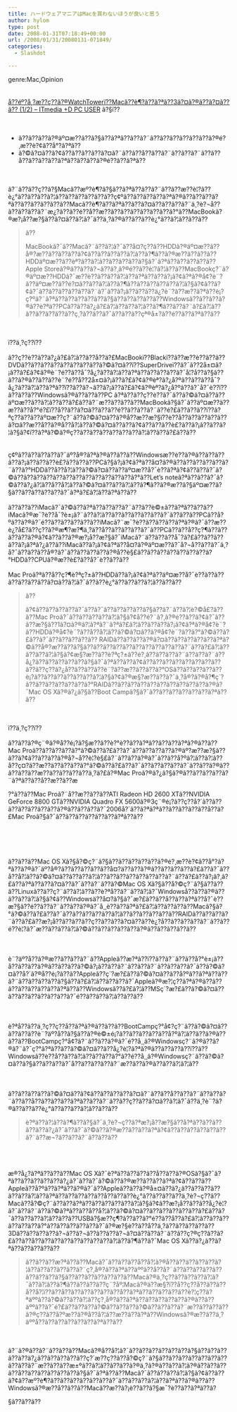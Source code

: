 ```yaml
---
title: ハードウェアマニアはMacを買わないほうが良いと思う
author: hylom
type: post
date: 2008-01-31T07:18:49+00:00
url: /2008/01/31/20080131-071849/
categories:
  - Slashdot

---
```

genre:Mac&#44;Opinion  
</br>   
  [å??éº?å¸?æ??ç??ã?®WatchTowerï??Macã??è¶?ã??ã?ªã??3ã?¤ã?®ã??ã?¤ã??ã?? (1/2) &#8211; ITmedia +D PC USER][1] ã?§ï??</br>  
</br> 

  * ã??ã??ã??ã?®äº¤æ??ã??ã?§ã??ã?ªã??ã??ã?¨ã??ã??ã??ã??ã??ã??ã?®é?¸æ??è?¢ã??å°?ã?ªã?? 
  * ã?©ã?¤ã??ã?¢ã??ã??ã??ã??ã?¤ã?¨ã??ã??å??ã??ã?¨ã??ã??ã?¨ã??ã??å??ã??ã??ã??ã?ªã??ã??ã??ã?®é??ã??ã?ªã?? 

</br>  
</br>   
ã?¨ã??ã??ç??ã?§Macã??æº?è¶?ã?§ã??ã?ªã??ã??ã?¨ã??ã??æ??è¦?ã??è¿°ã??ã??ã??ã?¦ã??ã??ã??ã??ã??ã??ç¢ºã??ã??ã??ã??ã?ªã?®ã??ã??ã??ã?ªã??ã??ã??ã??ã??ã??Macã??è¶?ã??ã?ªã??ã??ã?¤ã??ã??ã??ã?¨ä¸?è?¬å??ã??ã??ã??ã?¨æ¿?ã??ã??é??å??æ??ã??ã??ã??ã??ä??ã??ã?°ã??MacBookã?®æ?¡å??æ?§ã??ã?¤ã??ã?¦ã?¯ä??ä¸?ã?®ã??ã??ã??è¿°ã??ã?¦ã??ã??ã?? 

> ã?? 
> 
> <div>
>   MacBookã?¯ã??Macã?¨ã??ã?¦ã?¯ä??å¤?ç??ã??HDDã?®äº¤æ??ã??å®?æ??ã??ã??ã??ã?¢ã??ã??ã??ã??ã?¦ã??ã?¶ã??ã?®æ??ã??ã??ã??HDDäº¤æ??ã??èª?ã??ã?¦ã??ã??ã??ã??ã?§ã?¯ã?ªã??ã??ã??ã??ã?? Apple Storeã?®ã??ã??ã?¬ã??ã?¸ã?®é??ã??è¦?ã?¦ã??ã??MacBookç?¨ã?®äº¤æ??HDDã?¯æ??è??ã??ã??ã?¦ã??ã?ªã??ã??ã?¡ã?¢ã?ªã?®å¢?è¨?ã??äº¤æ??ã??é?¤ã??ã??ã?¦ã??ã?¶ã??ã??ã??ã??ã??ã?¦ã?§ã?¢ã??ã?¢ã?¯ã??ã??ã??ã??ã??ã?¨ã?¯ã??ã?¡ã??ã??ã??ä¿?è¨?ã??æ??ã?ªã??è¡?ç?ºã?¨ã?ªã??ã??ã??ã??ã??ã?§ã??ã??ã??ã??ã??Windowsã??ã??ã??ã?®ã??è?ªä??PCã??ã??ä?¿ã?£ã?¦ã??ã??ã?¦ã??ã?¶ã??ã??ã?¨ã?£ã?¦ã??ã??ã??ã??ã??ã??ç¸?ã??ã??ã?¯ã??ã??ã??çª®å±?ã??é??ã??ã?ªã??ã??
> </div>

</br>  
</br>   
ï??ä¸?ç??ï??</br>  
</br>   
ã??ç??è??ã??ä?¿ã?£ã?¦ã??ã??å??ä?£MacBookï??Blackï??ã??æ??è??ã??ã??DVDã??ã??ã??ã??ã??ã??ã??ã??ã?©ã?¤ã??ï??SuperDriveï??ã?¯ã??2å±¤ã?¡ã??ã?£ã?¢ã?®è¨?é??ã??å¯?å¿?ã??ã?¦ã??ã?ªã??ã??ã??ã??ã?¯å¦?å??ã?§ã??ã??ã?®ã??ã??ã??è¨?é??å??2å±¤ã?¡ã??ã?£ã?¢ã?®èª?ã?¿å?ºã??ã??ã??å¯?å¿?ã??ã?¦ã??ã?ªã??ï??ã??ã?¬ã??ã?¡ã??ã?£ã?¢ã?®èª?ã?¿å?ºã??ã?¯å?¯è??ï??ã??ã??ã??Windowsã?®ã??ã??ã??PC ã?ªã??ã??ç??è??ã?¯ã??ã?©ã?¤ã??ã??äº¤æ??ã??ã?¦ã??ã??ã?£ã??ã?¨æ??ã??ã??ã??MacBookã?§ã?¯ã??äº¤æ??ä??æ??ã??å?°é?£ï??å??ã??ã?¤ã??ã??ã??é??ã??ã??ã?¨ã??é?£ã??ã??ã??ï??ã?ªç??ä??ã??äº¤æ??ç?¨ã??ã?©ã?¤ã??ã?®å??æ??æ?§ï??è??å??ã??ã??ã??ã??ã?¤ã??æ??å??ã?®å??å?¦ã??ã?©ã?¤ã??ã??ã?¢ã??ã??ã??è£?ã??ã?¡ã??ã??ã?¦ã?§ã?¢ï??ã?ªã?©ã?®ç??ã??ã??ã??ã??ã??ã??ã?¦ã??ã??ã?£ã??ã??</br>  
</br>  
</br>   
ç¢ºã??ã??ã??ã??ã?¯äº?å®?ã?ªã?®ã??ã??ã??Windowsæ??è??ã?®ã??ã??ã??ã??ã?¡ã??ã??ã??è£?ã??ã??ã??PCã?§ã?¡ã?¢ã?ªä??å¤?ã?®ã??ã??ã??ã??ã??ã?¨ã??ã?°HDDã??å??å?¦ã??ã?©ã?¤ã??ã??äº¤æ??å?¯è??ã?ªã?¢ã??ã??ã?¯ã?©ã??ã??ã??ã??ã??ã??ã??ã??ã??ã??ä??ã??ã?°ã??Let&#8217;s noteã?ªã??ã??ã?¯ã?©ã??ã?¿ã?¦ã??å??å?¦ã??ã?©ã?¤ã??ã??ã?¦ã??ã?¶ã??ã?®æ??ã?§äº¤æ??ã?§ã??ã??ã??ã??ã??ã?¯ã?ªã?£ã?¦ã??ã?ªã??ã??</br>  
</br>   
ã??ã??ã??iMacã?¯ã?©ã??ã?ªã??ã??ã??ã?¨ã??ã??è©±ã??ã?ªã??ã??ã??iMacã?®æ¯?è??å¯?è±¡ã?¨ã??ã?¦ã??ã??ã??ã??ã??ã??ã?¯ã??ã??ã??PCã??å?ºã??ã?®ã?¯é??ã??ã??ã??ã??ã??iMacã?¨æ¯?è??ã??ã??ã??ã?ªã?®ã?¯ã??æ??è¿?å£?ã??ç??ã?®æ¶?æ?¶ä¸?ä??å??ã??ã??ã??ã?¯ã??PCã??ã??å??ç?¶ã??ã??ã??ã??ã?®ã?¢ã??ã??ã?®æ?¡å??æ?§ã?¯iMacã?¨ä??ã??ã??å¯?ã?£ã??ã??ã??ã??ã?¡ã?ªã?¿ã??ã??iMacã??ã?¡ã?¢ã?ªä??å¤?ã?®äº¤æ??ã?¯å?¬å??ã??ã?¯ä¸?å?¯ã??ã??ã??å®?ã?¯ã??ã??ã??ã??ã?®å??è§£ã??ã??ã??ã??ã??ã??ã??ã?°HDDã??CPUã?®æ??è£?ã??å?¯è??ã??ã??</br>  
</br>   
Mac Proã?ªã??å??ç?¶è?ªç?±ã??HDDã??ã?¡ã?¢ã?ªã??äº¤æ??å?¯è??ã??ã??ã??ã??ã??ã??ã?¤ã??ã?¦ã?¯ã??ã??è¿°ã??ã??ã??ã?¦ã??ã??ã?? 

> ã?? 
> 
> <div>
>   ã?¢ã??ã??ã??ã??ã?¯ã??ã?¯ã??ã??ã??ã??ã?§ã??ã?¨ã??ã?¦è?©å£?ã??ã??Mac Proã?¯ã??ã??ã??ã??ã?¦ã?§ã?¢å??é?¨ã?¸ã?®é??ã??ã?¢ã?¯ã??ã??æ?§ã??1ã?¤ã?®ã?¦ã?ªã?¨ã?ªã?£ã?¦ã??ã??ã??ã?¡ã?¢ã?ªã?®å¢?è¨?ã??HDDã?®å¢?è¨?ã??å??å?¦ã??ã?©ã?¤ã??ã?®å¢?è¨?ã??ã?°ã?©ã??ã?£ã??ã?¯ã??ã??ã??ã??ã?? RAIDã??ã??ã??ã?®ã?¤ã??ã??ã??ã??ã??ã?ªã?©ã??å®?æ??ã??ã?§ã??ã??ã??ã??ã??ã??ã??ã??ã??ã??ã?¨ã??ã?£ã?¦ã??ã??ã??ã?¦ã?§ã?¢æ§?æ??ã??è?ªç?±ã??é?¸ã??ã??ã??ã?¨ã??ã??ã?¨ã??å¿?ã??ã??ã??ã??ã??ã?§ã?¯ã?ªã??ã??ã?¢ã??ã??ã??ã??ã??ã??ã??ã??ã??ã??ç??ã?¿å??ã??ã??ã??è¨?ã??æ??ã??ã??ã?°OSã??ã??ã??ã??ã??è¡?ã??ã??ã??ã??ã??ã??ã?¦ã?§ã?¢ã?®æ§?æ??ã??ã?¯ä¸?å®?ã?®å?¶ç´?ã??ã??ã??ã??ä??ã??ã?°RAIDã??ã??ã??ã??ã??ã??ã??ã??ã??ã??ã?®ã?¯Mac OS Xã?®ã?¿ã?§ã??Boot Campã?§ã?¯ã??ã??ã??ã??ã??ã??ã?ªã??ã??
> </div>

</br>  
</br>   
ï??ä¸?ç??ï??</br>  
</br>   
ã??ã??ã?®ç¨®ã?®å??é¡?ã?§æ??ã??è?°è??ã??ã?ªã??ã??ã??ã?ªã?®ã??ã??Mac Proã??ã??ã??ã??ã?°ã?©ã??ã?£ã??ã?¯ã??ã??ã??ã??ã?®äº?æ??æ?§ã??ã??ã?¢ã??ã??ã??ã?®å?¬å??è¦?è§£ã?¨ã??ã??ã?®ã?¯ã??ã??å?ºã?¦ã??ã?¦ã??å??ç¤?ã??æ??ä??ã??ã??ã?°ã?©ã??ã?£ã??ã?¯ã??ã??ã??ã??ã?¯ã??ã??ã?®ã??ã??ã??ã??æ??ä??ã??ã??ã??ä¸?ä?£ã?®Mac Proã?®ã?¿ã?§ã?®ã??ã??ã??ã??ã?¨ã?ªã??ã??å??æ??ã??æ
  
?°ã??ã??Mac Proã?¨å??æ??ã??ã??ATI Radeon HD 2600 XTã??NVIDIA GeForce 8800 GTã??NVIDIA Quadro FX 5600ã?®3ç¨®é¡?ã??ç??å?´ã??ã??ã??ã??ã??ã??ã??ã?®ã??ã??ã??ã?¯2006å?´ã??ã?ªã?ªã??ã??ã??ã??ã??å??ä?£Mac Proã?§ã?¯ã??ã??ã??ã??ã??ã??ã?ªã??ã??</br>  
</br>  
</br>   
ã??ã??ã??Mac OS Xã?§å?©ç?¨ã?§ã??ã??ã??ã??ã??ã?®é?¸æ??è?¢ã??å°?ã?ªã??ã?®ã?¯äº?å®?ã??ã??ã??ã??ã??å¤?ä??ã??ã?®ã??ã??ã??ã??ã?£ã??ã?¯ã??å??å?¦ã??ã?©ã?¤ã??ã??ã??ã?¦ã??ã??ã??ã??ã??ã??ã??ã?¨ã??ã?£ã??ã?¡ã?¸ã?£ã??ã?ªã??ã??ã?¤ã??ã?¯ã??ã?¨ã??ã?©Mac OS Xã?§ã??å?©ç?¨ã?§ã??ã??ã??Linuxã??ä??ç?¨ã??ã?¦ã??ã??è?ªå??ã?¨ã??ã?¦ã?¯Windowså??ã??ã?®ã??ã??ã??ã?¦ã?§ã?¢ã??Windowsä??å¤?ã?§ã?¯æ?£ã??ã??å??ã??ã?ªã??å?¯è??æ?§ã??é??ã??ã?¨ã??ã??ã?®ã?¯å¸¸è??ã??ã?ªã?£ã?¦ã??ã??ã??ã??Macã?§ã?°ã?©ã??ã?£ã??ã?¯ã??ã??ã??ã??ã??ã?¦ã??ã??ã??ã??ã??ã??RAIDã??ã??ã??ã?¨ã??ã?£ã??æ?¡å??ã??ã??ã??ç??ã??ã??ã?¤ã??ã??è¿?å??ã??ã??ã??ã?¨ã??ã??é??è¦?ã?¯æ??ã??ã??ã?¦ã?©ã??ã??ã??ã??ã??ã?®ã??ã??ã??ã??ã??</br>  
</br>   
è¨?äº?å??ã?®æ??ã??ã??ã?¨ã??Appleã??æ?ªã??ï??ã??ã?¨ã??ã??å?°è±¡ã??å??ã??ã??ã?®ã??ã??ã??ã?©ã?¡ã??ã??ã?¨ã??ã??ã?¨ã??ã??ã??ã?¯ã??ã?©ã?¤ã??å?´ã?®å??é¡?ã??ã??Appleã??ç´?æ?£ã??ã?©ã?¤ã??ã??å?ºã??ã?ªã??ã??ã?¨ã??ã??ã??ã??ã?§ã??ã?£ã?¦ã??ã??ã??ã?¯Appleã?®æ?¦ç??ã?ªã?®ã??ã??ã??ã??ã??ã??ã??ã?ªã??ã??Windowsã??ã?£ã?¦ã??MSç´?æ?£ã??ã?©ã?¤ã??ã??ã??ã??ã??ã??ã??ã?¯é??ã??ã??ã?¦ã??ã??ã??</br>  
</br>   
è?ªå??ã??ä¸?ç??ç??å??ã?ªã?®ã??ã??ã??BootCampç?°å¢?ç?¨ã??ã?©ã?¤ã??ã??ã??ã??è¨?äº?å??ã?§ã??ã?®è©±é¡?ã??ã??ã??ã??ã??å?ºã?¦ã??ã??ã?®ã??ã??ã??BootCampç?°å¢?ã?¨ã??ã??ã?®ã?¯é??å¸¸ã?®Windowsç?¨ã?®ã??ã?®ã?¨ã?¯ç?°ã?ªã??ã??ã?©ã?¤ã??ã??å¿?è¦?ã?ªã?®ã??ã??ã??ã??ï??ã??Windowsã??è??å??ã??ã?¦ã??ã??ã??ã?°ã??é??å¸¸ã?®Windowsç?¨ã??ã?©ã?¤ã??ã?§ã??ã??ã??ã?¯å??ä??ã??ã??ã?¨æ??ã??ã?®ã??ã??â?¦â?¦ã??</br>  
</br>   
ã??ã??ã??ã??ã?©ã?¤ã??ã?¢ã??ã??ã??ã??ã?¤ã?¨ã??ã??å??ã??ã?¨ã??ã??ã?¨ã??ã??å??ã??ã??ã??ã?ªã??ã??ã?¨ã??ã??ç??ã??ã?¤ã??ã?¦ã?¯ã??ä¸?è¨?ã?®ã??ã??ã??è¿°ã??ã??ã??ã?¦ã??ã??ã?? 

> <div>
>   è?ªä??ã?¦ã??ã?¶ã??ã?§ã?¯ä¸?è?¬ç??ã?ªæ?¡å??æ?§ã??å?ªã??ã??ã??ã??ã??ã?¿ã?¯ã??ã?¯ã?©ã??ã?®æ??ã??ã??ã?ªã?¢ã??ã??ã??ã??ã??ã??ã?¨ã??æ¬?ã??ã??ã?¨ã??ã??ã??
> </div>

</br>  
</br>  
</br>   
æ®?å¿?ã?ªã??ã??ã??Mac OS Xã?¯è?ªä??ã??ã??ã??å??ã??ã?®OSã?§ã?¯ã?ªã??ã??ã??ã??ã??ã?¿ã?¯ã??ã?¯ã?©ã??ã?®æ??ã??ã??ã?ªã?¢ã??ã??ã??Appleã??å?ºã??ã?ªã??ã?®ã?¯ã??Appleã??ã??ã?®å±¤ã??ã?¿ã??ã??ã??ã??ã??ã??ã?¦ã??ã?ªã??ã??ã??ã??ã??å??ã??ã??è¿°ã??ã??ã??ã??ä¸?è?¬ç??ã??Macã??å?©ç?¨ã??ã??ã?ªã??ã??ã??ã??ã??ã?¦ã?§ã?¢ã??æ?¡å??ã??ã??å¿?è¦?ã?¯ã??ã?¨ã??ã?©ã?ªã??ã??å??å?¦ã??ã?©ã?¤ã??ã??ã??ã??ã??ã??ã?£ã??ã?¯ã??ã??ã??ã?¦ã??ã??ã??USBã?§æ??ç¶?ã??ã??ã?°é??ã??å??ã?£ã?¦ã??ã??ã??ã??ä??ã??ã?°ã??ã??ã??ã??ã??ã?¯ã?®æ?§è??ã??å??ä¸?ã??ã??ã??ã??ã??3Dã??ã??ã??ã??ã?¬ã??ã?¬ã??ã??ã??ã?¬ã?¤ã??ã??ã?¨ã??ã??ç?®ç??ã??ã?£ã??ã??å??ã??ã??ã??ã??ã??ã??ã??ã?¦ã??ã?¶ã??ã?¯Mac OS Xã??ä?¿ã??ã?ªã??ã??ã??ã??ã?? 

> <div>
>   ã??ã??ã??æ?ªã??ã??Macã?¯ã??ã??ã??å??å?¦ã?®å??ã??ä??ã??ã??ã?¦ã??ã??ã??ã??ã??ã?¨ç?¸å®?ã??ã?ªã??äººã??å??å?¨ã??ã??ã??ã??ã??ã??ã??ã??ã?§ã??ã??ã??ã??ã??ã??ã??Macã?®ä¸?ç??ã??ã??ã??ã?¦ã?¯ã??ã?¦ã??ã?¶ã??ã??ã??ã??ç¨?åº¦Macã?®ä??æ§?ï??å??ç??å??ã??ã??å??å?¦ï??ã??å??ã??ã??ã??ã??ã??å??ã?ªã??ã??ã??ã??ã??è?¦ç??ã?ªäººã??ã?©ã??ã??ã?¦ã??ç?¸å®?ã??ã?ªã??ã??ã??ã??ã??ã?®ã??ã??äººã??ã?¯é?£ã??ã??ã??ã?©ã??ã??ã??ã?©ã??ã??ã??ã?¨æ??ã??ã??ã??ã?®ç??ã??å?ºæ??ã?®å??å?¦ã??æ??ã??ã?ªã??Windowsã?®æ??ã??ä¸?äººå??ã??ã??ã??ã??ã??ã?ªã??ã??
> </div>

</br>  
</br>   
ã?¨ã?®ã??ã?¨ã??ã??ã??Macã?®å??å?¦ã?¯ã??ã??ã??ã??ã??ã??ã?§ã??ã??ã??ã??ã??ä?¿ã??ã??ã??ã??ã??ç?´æ??ç??ã??å?©ç?¨ã?§ã??ã??ã??ã??ã??ã??ã??ã??ã??ã?¨æ??ã??ã??æ±ºã??ã?¦ã??ã??ã??ã?®ä¸?ã?®ã??ã??ã?¦ã?®ã??ã??ã??ã??å??ä??ã??ã??ã??ã??ã?§ã?¯ã?ªã??ã??Macã?¯ã??ã??ã??ã?¦ã?§ã?¢ã??ã??ã?¢ã??æº?è¶?ã??ã??ã??ã??ã??ã??ã?¯ä??ã??ã??ã?¦ã??ã?ªã??ã?®ã??ã??Windowsã?®æ??å??ã??ã??Macã??æ??ã?¡è??ã??ã?§æ¯?è??ã??ã?ªã??ã?
  
§ã??ã??ã??</br>  
</br>  
</br>

 [1]: http://plusd.itmedia.co.jp/pcuser/articles/0801/31/news022.html
